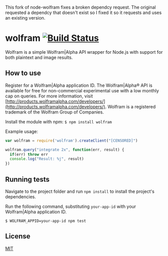 This fork of node-wolfram fixes a broken dependcy request. The original requested a dependcy that doesn't exist so I fixed it so it requests and uses an existing version.


wolfram [![Build Status](https://travis-ci.org/strax/node-wolfram.svg?branch=master)](https://travis-ci.org/strax/node-wolfram)
=================================================

Wolfram is a simple Wolfram|Alpha API wrapper for Node.js with support for both plaintext and image results.

How to use
----------

Register for a Wolfram|Alpha application ID. The Wolfram|Alpha® API is available for free for non-commercial experimental use with a low monthly cap on queries.  For more information, visit [http://products.wolframalpha.com/developers/](http://products.wolframalpha.com/developers/). Wolfram is a registered trademark of the Wolfram Group of Companies. 

Install the module with npm:
`$ npm install wolfram`

Example usage:

```javascript
var wolfram = require('wolfram').createClient("[CENSORED]")

wolfram.query("integrate 2x", function(err, result) {
  if(err) throw err
  console.log("Result: %j", result)
})
```

Running tests
-------------

Navigate to the project folder and run `npm install` to install the project's dependencies.

Run the following command, substituting `your-app-id` with your Wolfram|Alpha application ID.

`$ WOLFRAM_APPID=your-app-id npm test`

License
-------

[MIT](https://github.com/strax/node-wolfram/blob/master/LICENSE)
